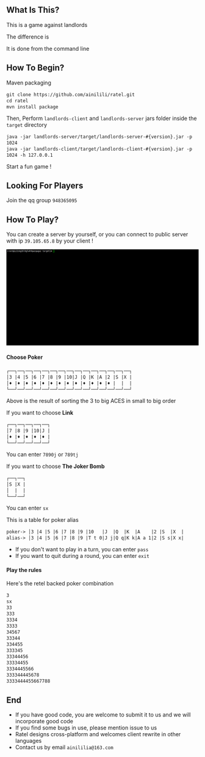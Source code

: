 ## What Is This?
This is a game against landlords

The difference is

It is done from the command line
## How To Begin?
Maven packaging
```
git clone https://github.com/ainilili/ratel.git
cd ratel
mvn install package
```
Then, Perform ``landlords-client`` and ``landlords-server`` jars folder inside the ``target`` directory
```
java -jar landlords-server/target/landlords-server-#{version}.jar -p 1024
java -jar landlords-client/target/landlords-client-#{version}.jar -p 1024 -h 127.0.0.1
```
Start a fun game !

## Looking For Players

Join the qq group ``948365095``

## How To Play?
You can create a server by yourself, or you can connect to public server with ip ``39.105.65.8`` by your client !

![demo](demo.gif)

#### Choose Poker
```
┌──┐──┐──┐──┐──┐──┐──┐──┐──┐──┐──┐──┐──┐──┐──┐
│3 |4 |5 |6 |7 |8 |9 |10|J |Q |K |A |2 |S |X |
│♦ |♦ |♦ |♦ |♦ |♦ |♦ |♦ |♦ |♦ |♦ |♦ |♦ |  |  |
└──┘──┘──┘──┘──┘──┘──┘──┘──┘──┘──┘──┘──┘──┘──┘
```
Above is the result of sorting the 3 to big ACES in small to big order

If you want to choose **Link**
```
┌──┐──┐──┐──┐──┐
│7 |8 |9 |10|J |
│♦ |♦ |♦ |♦ |♦ |
└──┘──┘──┘──┘──┘
```
You can enter ``7890j`` or ``789tj``

If you want to choose **The Joker Bomb**
```
┌──┐──┐
│S |X |
│  |  |
└──┘──┘
```
You can enter ``sx``

This is a table for poker alias
```
poker-> │3 |4 |5 |6 |7 |8 |9 |10   |J  |Q  |K  |A    |2 |S  |X  |
alias-> │3 |4 |5 |6 |7 |8 |9 |T t 0|J j|Q q|K k|A a 1|2 |S s|X x|
```
- If you don't want to play in a turn, you can enter ``pass``
- If you want to quit during a round, you can enter ``exit``

#### Play the rules
Here's the retel backed poker combination
```
3
sx
33
333
3334
3333
34567
33344
334455
333345
33344456
33334455
3334445566
333344445678
3333444455667788
```
## End
 - If you have good code, you are welcome to submit it to us and we will incorporate good code
 - If you find some bugs in use, please mention issue to us
 - Ratel designs cross-platform and welcomes client rewrite in other languages
 - Contact us by email ``ainililia@163.com``